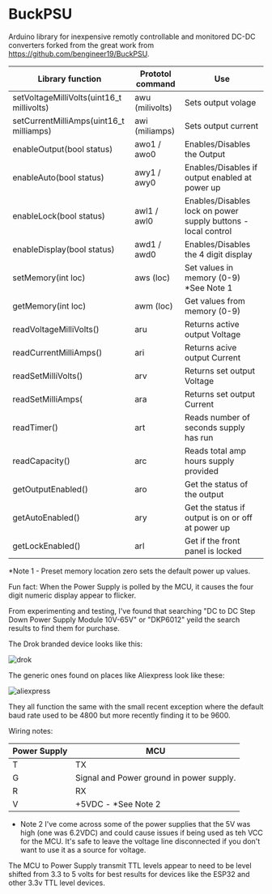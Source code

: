 # BuckPSU
Arduino library for inexpensive remotly controllable and monitored DC-DC converters forked from the great work from
https://github.com/bengineer19/BuckPSU.


|Library function| Prototol command |  Use |
| ------------- | ------------- | ------------- |
| setVoltageMilliVolts(uint16_t millivolts) | awu (milivolts) | Sets output volage |
| setCurrentMilliAmps(uint16_t milliamps) | awi (miliamps) | Sets output current |
| enableOutput(bool status) | awo1 / awo0 | Enables/Disables the Output |
| enableAuto(bool status) | awy1 / awy0 | Enables/Disables if output enabled at power up |
| enableLock(bool status) |awl1 / awl0| Enables/Disables lock on power supply buttons - local control |
| enableDisplay(bool status) | awd1 / awd0 | Enables/Disables the 4 digit display |
| setMemory(int loc) | aws (loc) | Set values in memory (0-9) *See Note 1 |
| getMemory(int loc) | awm (loc) | Get values from memory (0-9) |
| readVoltageMilliVolts() | aru | Returns active output Voltage |
| readCurrentMilliAmps() | ari | Returns acive output Current |
| readSetMilliVolts() | arv | Returns set output Voltage |
| readSetMilliAmps( | ara | Returns set output Current |
| readTimer() | art | Reads number of seconds supply has run |
| readCapacity() | arc | Reads total amp hours supply provided |
| getOutputEnabled() | aro | Get the status of the output |
| getAutoEnabled() | ary | Get the status if output is on or off at power up |
| getLockEnabled() | arl | Get if the front panel is locked |

  *Note 1 - Preset memory location zero sets the default power up values.

Fun fact: When the Power Supply is polled by the MCU, it causes the four digit numeric display appear to flicker.

From experimenting and testing, I've found that searching "DC to DC Step Down Power Supply Module 10V-65V" or "DKP6012" yeild the search results to find them for purchase.

The Drok branded device looks like this:

![drok](https://user-images.githubusercontent.com/24259942/144702575-ca30d9d9-6daa-4150-9fa9-8cb83f3330cb.png)

The generic ones found on places like Aliexpress look like these:

![aliexpress](https://user-images.githubusercontent.com/24259942/144702582-652c7fd2-c5f9-4229-8cc1-ab7b0cea26c1.png)

They all function the same with the small recent exception where the default baud rate used to be 4800 but more recently finding it to be 9600.

Wiring notes:

| Power Supply| MCU |
| ------------- | ------------- |
| T | TX |
| G | Signal and Power ground in power supply. |
| R | RX |
| V | +5VDC - *See Note 2 |

* Note 2  I've come across some of the power supplies that the 5V was high (one was 6.2VDC) and could cause issues if being used as teh VCC for the MCU.   It's safe to leave the voltage line disconnected if you don't want to use it as a source for voltage.

The MCU to Power Supply transmit TTL levels appear to need to be level shifted from 3.3 to 5 volts for best results for devices like the ESP32 and other 3.3v TTL level devices.
